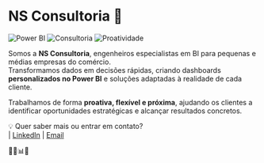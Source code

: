 # NS Consultoria 🚀

![Power BI](https://img.shields.io/badge/Power%20BI-Data%20Driven-blue)
![Consultoria](https://img.shields.io/badge/Consultoria-Flexível-brightgreen)
![Proatividade](https://img.shields.io/badge/Proativa-Soluções%20reais-orange)

Somos a **NS Consultoria**, engenheiros especialistas em BI para pequenas e médias empresas do comércio.  
Transformamos dados em decisões rápidas, criando dashboards **personalizados no Power BI** e soluções adaptadas à realidade de cada cliente.

Trabalhamos de forma **proativa, flexível e próxima**, ajudando os clientes a identificar oportunidades estratégicas e alcançar resultados concretos.  

💡 Quer saber mais ou entrar em contato?  
| [LinkedIn](https://www.linkedin.com/in/ewerton-silva-eq/) | [Email](contatoewerton.ams@gmail.com)

🏢💼📊🧠
